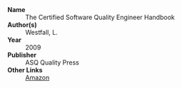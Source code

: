 
<dl>
	<dt><strong>Name</strong></dt>
	<dd>The Certified Software Quality Engineer Handbook</dd>
	<dt><strong>Author(s)</strong></dt>
	<dd>Westfall, L.</dd>
	<dt><strong>Year</strong></dt>
	<dd>2009</dd>
	<dt><strong>Publisher</strong></dt>
	<dd>ASQ Quality Press</dd>
	<dt><strong>Other Links</strong></dt>
	<dd><a href="https://www.amazon.com/Certified-Software-Quality-Engineer-Handbook/dp/0873899393">Amazon</a></dd>
</dl>
